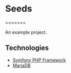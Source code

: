 # Seeds 
=======

An example project.

## Technologies

* [Symfony PHP Framework](http://symfony.com/what-is-symfony)
* [MariaDB](https://mariadb.org/about/)
